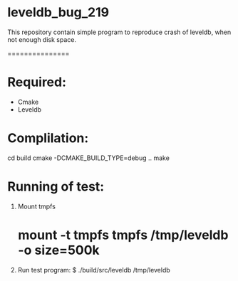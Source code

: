 leveldb_bug_219
===============

This repository contain simple program to reproduce crash of leveldb, when not enough disk space.

===============
# Required:
* Cmake
* Leveldb

# Complilation:
cd build 
cmake -DCMAKE_BUILD_TYPE=debug .. 
make 

# Running of test:
1. Mount tmpfs
   # mount -t tmpfs tmpfs /tmp/leveldb -o size=500k
2. Run test program:
   $ ./build/src/leveldb /tmp/leveldb
